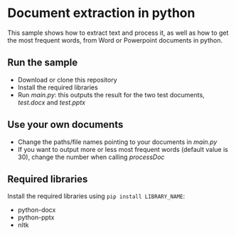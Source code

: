 # Document extraction in python

This sample shows how to extract text and process it, as well as how to get the most frequent words, from Word or Powerpoint documents in python.

## Run the sample

- Download or clone this repository
- Install the required libraries
- Run *main.py*: this outputs the result for the two test documents, *test.docx* and *test.pptx*

## Use your own documents

- Change the paths/file names pointing to your documents in *main.py*
- If you want to output more or less most frequent words (default value is 30), change the number when calling *processDoc*

## Required libraries

Install the required libraries using `pip install LIBRARY_NAME`:
- python-docx
- python-pptx
- nltk

